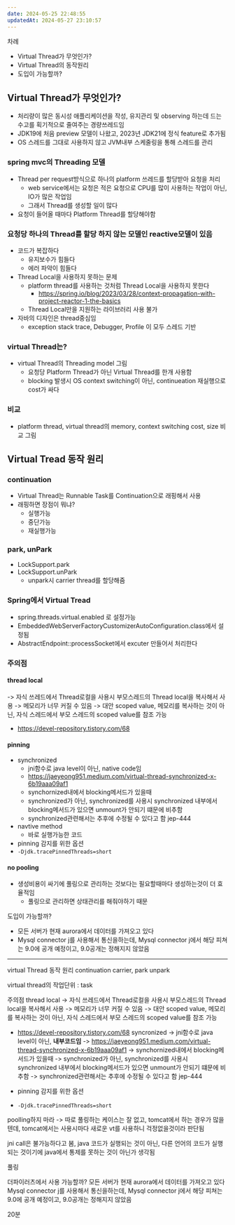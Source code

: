 ```yaml
---
date: 2024-05-25 22:48:55
updatedAt: 2024-05-27 23:10:57
---
```

차례
- Virtual Thread가 무엇인가?
- Virtual Thread의 동작원리
- 도입이 가능할까?

## Virtual Thread가 무엇인가?
- 처리량이 많은 동시성 애플리케이션을 작성, 유지관리 및 observing 하는데 드는 수고를 획기적으로 줄여주는 경량쓰레드임
- JDK19에 처음 preview 모델이 나왔고, 2023년 JDK21에 정식 feature로 추가됨
- OS 스레드를 그대로 사용하지 않고 JVM내부 스케줄링을 통해 스레드를 관리

### spring mvc의 Threading 모델
- Thread per request방식으로 하나의 platform 쓰레드를 할당받아 요청을 처리
	- web service에서는 요청은 적은 요청으로 CPU를 많이 사용하는 작업이 아닌, IO가 많은 작업임
	- 그래서 Thread를 생성할 일이 많다
- 요청이 들어올 때마다 Platform Thread를 할당해야함

### 요청당 하나의 Thread를 할당 하지 않는 모델인 reactive모델이 있음
- 코드가 복잡하다
	- 유지보수가 힘들다
	- 에러 파악이 힘들다
- Thread Local을 사용하지 못하는 문제
	- platform thread를 사용하는 것처럼 Thread Local을 사용하지 못한다
		- https://spring.io/blog/2023/03/28/context-propagation-with-project-reactor-1-the-basics
	- Thread Local만을 지원하는 라이브러리 사용 불가
- 자바의 디자인은 thread중심임
	- exception stack trace, Debugger, Profile 이 모두 스레드 기반

### virtual Thread는?
- virtual Thread의 Threading model 그림
	- 요청당 Platform Thread가 아닌 Virtual Thread를 한개 사용함
	- blocking 발생시 OS context switching이 아닌, continueation 재실행으로 cost가 싸다

### 비교
- platform thread, virtual thread의 memory, context switching cost, size 비교 그림


## Virtual Tread 동작 원리
### continuation
- Virtual Thread는 Runnable Task를 Continuation으로 래핑해서 사용
- 래핑하면 장점이 뭐냐?
	- 실행가능
	- 중단가능
	- 재실행가능
### park, unPark
- LockSupport.park
- LockSupport.unPark
	- unpark시 carrier thread를 할당해줌
### Spring에서 Virtual Tread
- spring.threads.virtual.enabled 로 설정가능
- EmbeddedWebServerFactoryCustomizerAutoConfiguration.class에서 설정됨
- AbstractEndpoint::processSocket에서 excuter 만들어서 처리한다

### 주의점
#### thread local
-> 자식 쓰레드에서 Thread로컬을 사용시 부모스레드의 Thread local을 복사해서 사용
-> 메모리가 너무 커질 수 있음
-> 대안 scoped value, 메모리를 복사하는 것이 아닌, 자식 스레드에서 부모 스레드의 scoped value를 참조 가능
- https://devel-repository.tistory.com/68
#### pinning
- synchronized
	- jni함수로 java level이 아닌, native code임
	- https://jaeyeong951.medium.com/virtual-thread-synchronized-x-6b19aaa09af1
	- synchornized내에서 blocking메서드가 있을때
	- synchronized가 아닌, synchronized를 사용시 synchronized 내부에서 blocking메서드가 있으면 unmount가 안되기 떄문에 비추함
	- synchronized관련해서는 추후에 수정될 수 있다고 함 jep-444
- navtive method
	- 바로 실행가능한 코드
- pinning 감지를 위한 옵션
- `-Djdk.tracePinnedThreads=short`

#### no pooling 
- 생성비용이 싸기에 풀링으로 관리하는 것보다는 필요할때마다 생성하는것이 더 효율적임
	- 풀링으로 관리하면 상태관리를 해줘야하기 때문


도입이 가능할까?
- 모든 서버가 현재 aurora에서 데이터를 가져오고 있다
- Mysql connector j를 사용해서 통신을하는데, Mysql connector j에서 해당 피쳐는 9.0에 공개 예정이고, 9.0공개는 정해지지 않았음



---

virtual Thread 동작 원리
continuation
carrier, 
park unpark

virtual thread의 작업단위 : task

주의점
thread local
-> 자식 쓰레드에서 Thread로컬을 사용시 부모스레드의 Thread local을 복사해서 사용
-> 메모리가 너무 커질 수 있음
-> 대안 scoped value, 메모리를 복사하는 것이 아닌, 자식 스레드에서 부모 스레드의 scoped value를 참조 가능
- https://devel-repository.tistory.com/68
syncronized
-> jni함수로 java level이 아닌, **내부코드임**
-> https://jaeyeong951.medium.com/virtual-thread-synchronized-x-6b19aaa09af1
-> synchornized내에서 blocking메서드가 있을때
-> synchronized가 아닌, synchronized를 사용시 synchronized 내부에서 blocking메서드가 있으면 unmount가 안되기 떄문에 비추함
-> synchronized관련해서는 추후에 수정될 수 있다고 함 jep-444

- pinning 감지를 위한 옵션
- `-Djdk.tracePinnedThreads=short`


poolling하지 마라
-> 따로 풀링하는 케이스는 잘 없고, tomcat에서 하는 경우가 많을텐데, tomcat에서는 사용시마다 새로운 vt를 사용하니 걱정없을것이라 판단됨

jni call은 불가능하다고 봄, java 코드가 실행되는 것이 아닌, 다른 언어의 코드가 실행되는 것이기에 java에서 통제를 못하는 것이 아닌가 생각됨


풀링

더파이러츠에서 사용 가능할까?
모든 서버가 현재 aurora에서 데이터를 가져오고 있다
Mysql connector j를 사용해서 통신을하는데, Mysql connector j에서 해당 피쳐는 9.0에 공개 예정이고, 9.0공개는 정해지지 않았음







20분
